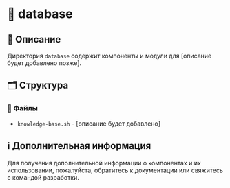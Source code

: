 # 📁 database

## 📝 Описание
Директория `database` содержит компоненты и модули для [описание будет добавлено позже].

## 🗂️ Структура

### 📄 Файлы

- `knowledge-base.sh` - [описание будет добавлено]

## ℹ️ Дополнительная информация

Для получения дополнительной информации о компонентах и их использовании, пожалуйста, обратитесь к документации или свяжитесь с командой разработки.
